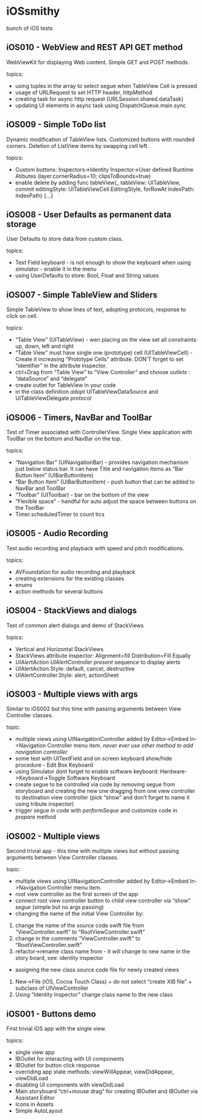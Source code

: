 # iOSsmithy
bunch of iOS tests

## iOS010 - WebView and REST API GET method
WebViewKit for displaying Web content. Simple GET and POST methods.

topics:
- using tuples in the array to select segue when TableView Cell is pressed
- usage of URLRequest to set HTTP header, httpMethod 
- creating task for async http request (URLSession.shared.dataTask)  
- updating UI elements in async task using DispatchQueue.main.sync

## iOS009 - Simple ToDo list
Dynamic modification of TableView lists. Customized buttons with rounded corners. Deletion of ListView items by swapping cell left. 

topics:
- Custom buttons: Inspectors->Identity Inspector->User defined Runtime Atibutes (layer.cornerRadius=10; clipsToBounds=true)
- enable delete by adding func tableView(_ tableView: UITableView, commit editingStyle: UITableViewCell.EditingStyle, forRowAt indexPath: IndexPath) {…}

## iOS008 - User Defaults as permanent data storage
User Defaults to store data from custom class. 

topics:
- Text Field keyboard - is not enough to show the keyboard when using simulator - enable it in the menu
- using UserDefaults to store: Bool, Float and String values

## iOS007 - Simple TableView and Sliders
Simple TableView to show lines of text, adopting protocols, response to click on cell.

topics:
- “Table View” (UITableView) - wen placing on the view set all constraints: up, down, left and right
- “Table View” must have single one (prototype) cell (UITableViewCell) - Create it increasing “Prototype Cells” attribute. DON’T forget to set “identifier” in the attribute inspector.    
- ctrl+Drag from “Table View” to “View Controller” and choose _outlets_ : “dataSource” and “delegate”
- create outlet for TableView in your code
- in the class definition _adopt_ UITableViewDataSource and UITableViewDelegate _protocol_


## iOS006 - Timers, NavBar and ToolBar
Test of Timer associated with ControllerView. Single View application with ToolBar on the bottom and NavBar on the top.

topics:
- “Navigation Bar” (UINavigationBar) - provides navigation mechanism just below status bar. It can have Title and navigation items as “Bar Button Item” (UIBarButtonItem)
- “Bar Button Item” (UIBarButtonItem) - push button that can be added to NavBar and ToolBar
- “Toolbar” (UIToolbar) - bar on the bottom of the view
- “Flexible space” - handful for auto adjust the space between buttons on the ToolBar
- Timer.scheduledTimer to count tics 

## iOS005 - Audio Recording
Test audio recording and playback with speed and pitch modifications. 

topics:
- AVFoundation for audio recording and playback
- creating extensions for the existing classes
- enums 
- action methods for several buttons

## iOS004 - StackViews and dialogs
Test of common alert dialogs and demo of StackViews

topics:
- Vertical and Horizontal StackViews
- StackViews attribute inspector: Alignment=fill Distribution=Fill Equally
- _UIAlertAction_ _UIAlertController_ _present_ sequence to display alerts
- UIAlertAction.Style: default, cancel, destructive
- UIAlertController.Style: alert, actionSheet


## iOS003 - Multiple views with args
Similar to iOS002 but this time with passing arguments between View Controller classes.

topic:
- multiple views using UINavigationController added by Editor->Embed In->Navigation Controller menu item. *never ever use other method to add navigation controller*
- some test with UITextField and on screen keyboard show/hide procedure - Edit Box Keyboard
- using Simulator dont forget to enable software keyboard: Hardware->Keyboard->Toggle Software Keyboard
- create segue to be controlled via code by removing segue from storyboard and creating the new one dragging from one view controller to destination view controller (pick “show” and don’t forget to name it using tribute inspector)
- trigger segue in code with *performSeque* and customize code in *prepare* method

## iOS002 - Multiple views
Second trivial app - this time with multiple views but without passing arguments between View Controller classes.

topic:
- multiple views using UINavigationController added by Editor->Embed In->Navigation Controller menu item.
- root view controller as the first screen of the app
- connect root view controller button to child view controller via “show” _segue_ (simple but no args passing)
- changing the name of the initial View Controller by:
 1. change the name of the source code swift file from “ViewController.swift” to “RootViewController.swift”
 2. change in the comments “ViewController.swift” to “RootViewController.swift”
 3. refactor->rename class name from - it will change to new name in the story board, see: identity inspector
- assigning the new class source code file for newly created views
 1. New->File (iOS, Cocoa Touch Class) + do not select “create XIB file” + subclass of UIViewController
 2. Using “Identity Inspector” change class name to the new class

## iOS001 - Buttons demo
First trivial iOS app with the single view.

topics:
- single view app
- IBOutlet for interacting with UI components
- IBOutlet for button click response
- overriding app state methods: viewWillAppear, viewDidAppear, viewDidLoad
- disabling UI components with viewDidLoad
- Main.storyboard “ctrl+mouse drag” for creating IBOutlet and IBOutlet via Assistant Editor 
- Icons in Assets
- Simple AutoLayout

